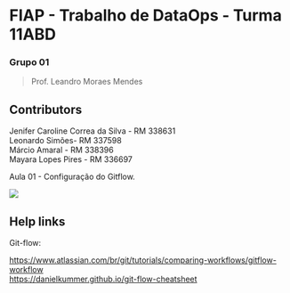 # FIAP - Trabalho de DataOps - Turma 11ABD

### Grupo 01

> Prof. Leandro Moraes Mendes

## Contributors

Jenifer Caroline Correa da Silva - RM 338631 \
Leonardo Simões- RM 337598 \
Márcio Amaral - RM 338396 \
Mayara Lopes Pires - RM 336697

Aula 01 - Configuração do Gitflow.

![](header.png)

## Help links

Git-flow:

https://www.atlassian.com/br/git/tutorials/comparing-workflows/gitflow-workflow \
https://danielkummer.github.io/git-flow-cheatsheet
